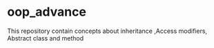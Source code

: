 # oop_advance
This repository contain concepts about inheritance ,Access modifiers, Abstract class and method
